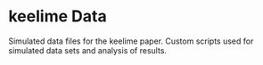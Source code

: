 # keelime Data

Simulated data files for the keelime paper. 
Custom scripts used for simulated data sets and analysis of results. 
